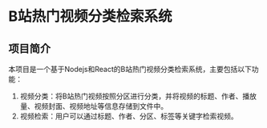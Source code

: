 # B站热门视频分类检索系统

## 项目简介

本项目是一个基于Nodejs和React的B站热门视频分类检索系统，主要包括以下功能：

1. 视频分类：将B站热门视频按照分区进行分类，并将视频的标题、作者、播放量、视频封面、视频地址等信息存储到文件中。
2. 视频检索：用户可以通过标题、作者、分区、标签等关键字检索视频。
